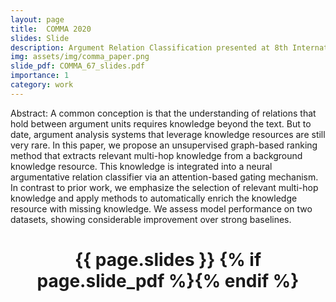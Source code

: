 ```yaml
---
layout: page
title:  COMMA 2020
slides: Slide
description: Argument Relation Classification presented at 8th International Conference on Computational Models of Argument 
img: assets/img/comma_paper.png
slide_pdf: COMMA_67_slides.pdf
importance: 1
category: work
---
```

Abstract: 
A common conception is that the understanding of relations that hold between argument units requires knowledge beyond the text. But to date, argument analysis systems that leverage knowledge resources are still very rare. In this paper, we propose an unsupervised graph-based ranking method that extracts relevant multi-hop knowledge from a background knowledge resource. This knowledge is integrated into a neural argumentative relation classifier via an attention-based gating mechanism. In contrast to prior work, we emphasize the selection of relevant multi-hop knowledge and apply methods to automatically enrich the knowledge resource with missing knowledge. We assess model performance on two datasets, showing considerable improvement over strong baselines.


<div class="post">
  <header class="post-header">
        <h1 class="post-title">{{ page.slides }} {% if page.slide_pdf %}<a href="{{ page.slide_pdf | prepend: 'assets/pdf/' | relative_url}}" target="_blank" rel="noopener noreferrer" class="float-right"><i class="fas fa-file-pdf"></i></a>{% endif %}</h1>
  </header>
</div>


